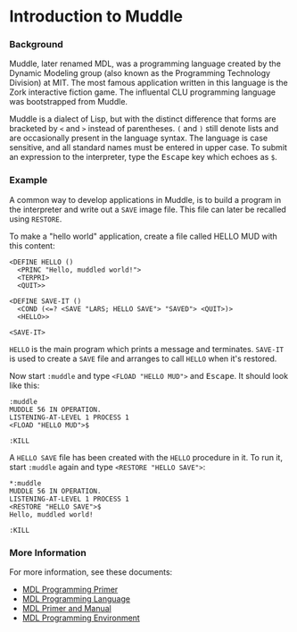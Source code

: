 # Introduction to Muddle

### Background

Muddle, later renamed MDL, was a programming language created by the
Dynamic Modeling group (also known as the Programming Technology
Division) at MIT.  The most famous application written in this
language is the Zork interactive fiction game.  The influental CLU
programming language was bootstrapped from Muddle.

Muddle is a dialect of Lisp, but with the distinct difference that
forms are bracketed by `<` and `>` instead of parentheses.  `(` and
`)` still denote lists and are occasionally present in the language
syntax.  The language is case sensitive, and all standard names must
be entered in upper case.  To submit an expression to the interpreter,
type the <kbd>Escape</kbd> key which echoes as `$`.

### Example

A common way to develop applications in Muddle, is to build a program
in the interpreter and write out a `SAVE` image file.  This file can
later be recalled using `RESTORE`.

To make a "hello world" application, create a file called HELLO MUD
with this content:

```
<DEFINE HELLO ()
  <PRINC "Hello, muddled world!">
  <TERPRI>
  <QUIT>>

<DEFINE SAVE-IT ()
  <COND (<=? <SAVE "LARS; HELLO SAVE"> "SAVED"> <QUIT>)>
  <HELLO>>

<SAVE-IT>
```

`HELLO` is the main program which prints a message and terminates.
`SAVE-IT` is used to create a `SAVE` file and arranges to call `HELLO`
when it's restored.

Now start `:muddle` and type `<FLOAD "HELLO MUD">` and
<kbd>Escape</kbd>.  It should look like this:

```
:muddle
MUDDLE 56 IN OPERATION.
LISTENING-AT-LEVEL 1 PROCESS 1
<FLOAD "HELLO MUD">$

:KILL
```

A `HELLO SAVE` file has been created with the `HELLO` procedure in it.
To run it, start `:muddle` again and type `<RESTORE "HELLO SAVE">`:

```
*:muddle
MUDDLE 56 IN OPERATION.
LISTENING-AT-LEVEL 1 PROCESS 1
<RESTORE "HELLO SAVE">$
Hello, muddled world!

:KILL
```

### More Information

For more information, see these documents:

- [MDL Programming Primer](https://raw.githubusercontent.com/PDP-10/muddle/master/doc/MDL_Programming_Primer.pdf)
- [MDL Programming Language](https://raw.githubusercontent.com/PDP-10/muddle/master/doc/MDL_Programming_Language.pdf)
- [MDL Primer and Manual](https://raw.githubusercontent.com/PDP-10/muddle/master/doc/MDL_Primer_and_Manual.pdf)
- [MDL Programming Environment](https://raw.githubusercontent.com/PDP-10/muddle/master/doc/MDL_Programming_Environment.pdf)
